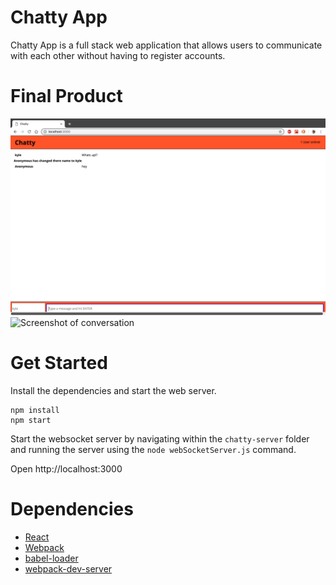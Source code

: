 Chatty App
=====================

Chatty App is a full stack web application that allows users to communicate with each other without having to register accounts.

Final Product
=====================
![`Screenshot of name change`](https://github.com/kylemcloughlin/chattyApp/blob/5a85807ec0209da9fbab68ef18aba89a5542b81e/docs/changeName.png?raw=true?raw=true)
![`Screenshot of conversation`](?raw=true)

Get Started
=====================
Install the dependencies and start the web server.

```
npm install
npm start
```

Start the websocket server by navigating within the 
`chatty-server` folder and running the server using the `node webSocketServer.js` command.

Open http://localhost:3000 


Dependencies
=====================

* [React](https://reactjs.org/)
* [Webpack](https://www.npmjs.com/package/webpack)
* [babel-loader](https://github.com/babel/babel-loader)
* [webpack-dev-server](https://github.com/webpack/webpack-dev-server)

